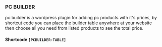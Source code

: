 ### PC BUILDER
pc builder is a wordpress plugin for adding pc products with it's prices, by shortcut code you can place the builder table anywhere at your website then choose all you need from listed products to see the total price.

#### Shortcode  `[PCBUILDER-TABLE]`